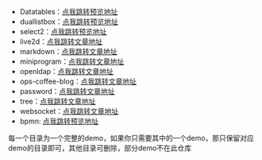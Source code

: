 

- Datatables：[点我跳转预览地址](https://demo.ops-coffee.cn/datatables/)
- duallistbox：[点我跳转预览地址](https://demo.ops-coffee.cn/duallistbox/)
- select2：[点我跳转预览地址](https://demo.ops-coffee.cn/select2/)
- live2d：[点我跳转文章地址](https://blog.ops-coffee.cn/s/xkrxfg4NULauzyU7uZqVwQ)
- markdown：[点我跳转文章地址](https://blog.ops-coffee.cn/s/XchAJWiMN3DNpKGj_yMdcA)
- miniprogram：[点我跳转文章地址](https://blog.ops-coffee.cn/s/fewb1jDso_FKPqhu9P1uHA)
- openldap：[点我跳转文章地址](https://blog.ops-coffee.cn/s/ZNLufJq67RDCt5aICmTmyg)
- ops-coffee-blog：[点我跳转文章地址](https://blog.ops-coffee.cn/s/7g2wncQG1lIziOmtBxXwEw)
- password：[点我跳转文章地址](https://blog.ops-coffee.cn/s/L6Jud6gp5c9bbaUljUkNFA)
- tree：[点我跳转文章地址](https://blog.ops-coffee.cn/s/e3m9xHVsvhe36IvG1YKhbA)
- websocket：[点我跳转文章地址](https://blog.ops-coffee.cn/s/hqaPrPS7w3D-9SeegQAB2Q)
- bpmn: [点我跳转预览地址](https://bpmn.ops-coffee.cn)

每一个目录为一个完整的demo，如果你只需要其中的一个demo，那只保留对应demo的目录即可，其他目录可删除，部分demo不在此仓库
